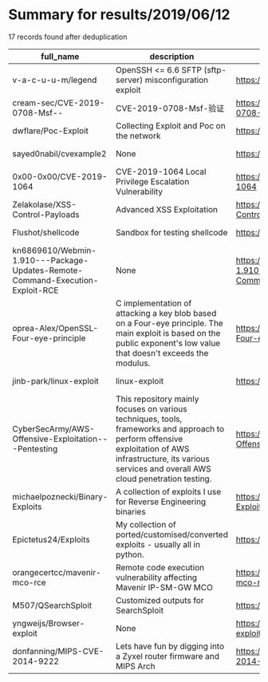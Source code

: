 
# Summary for results/2019/06/12
    
17 records found after deduplication

| full_name | description | html_url | matched_list | matched_count | pushed_at | size | stargazers_count | language | forks_count |
|-------------------------------------------------------------------------------|---------------------------------------------------------------------------------------------------------------------------------------------------------------------------------------------------------------|--------------------------------------------------------------------------------------------------|----------------------------------|-----------------|---------------------------|--------|--------------------|------------|---------------|
| v-a-c-u-u-m/legend | OpenSSH <= 6.6 SFTP (sftp-server) misconfiguration exploit | https://github.com/v-a-c-u-u-m/legend | ['exploit'] | 1 | 2019-06-12 11:18:45+00:00 | 28 | 1 | Python | 2 |
| cream-sec/CVE-2019-0708-Msf-- | CVE-2019-0708-Msf-验证 | https://github.com/cream-sec/CVE-2019-0708-Msf-- | ['cve-2'] | 1 | 2019-06-12 03:38:46+00:00 | 1028 | 0 | C | 1 |
| dwflare/Poc-Exploit | Collecting Exploit and Poc on the network | https://github.com/dwflare/Poc-Exploit | ['exploit'] | 1 | 2019-06-12 08:00:53+00:00 | 486 | 0 | | 0 |
| sayed0nabil/cvexample2 | None | https://github.com/sayed0nabil/cvexample2 | ['cve-2'] | 1 | 2019-06-12 21:04:52+00:00 | 1607 | 0 | HTML | 0 |
| 0x00-0x00/CVE-2019-1064 | CVE-2019-1064 Local Privilege Escalation Vulnerability | https://github.com/0x00-0x00/CVE-2019-1064 | ['cve-2'] | 1 | 2019-06-12 12:25:42+00:00 | 21 | 11 | C# | 17 |
| Zelakolase/XSS-Control-Payloads | Advanced XSS Exploitation | https://github.com/Zelakolase/XSS-Control-Payloads | ['exploit'] | 1 | 2019-06-12 14:46:49+00:00 | 217 | 6 | | 2 |
| Flushot/shellcode | Sandbox for testing shellcode | https://github.com/Flushot/shellcode | ['shellcode'] | 1 | 2019-06-12 07:18:09+00:00 | 2 | 0 | Assembly | 0 |
| kn6869610/Webmin-1.910---Package-Updates-Remote-Command-Execution-Exploit-RCE | None | https://github.com/kn6869610/Webmin-1.910---Package-Updates-Remote-Command-Execution-Exploit-RCE | ['exploit', 'rce'] | 2 | 2019-06-12 04:02:08+00:00 | 3 | 3 | | 1 |
| oprea-Alex/OpenSSL-Four-eye-principle | C implementation of attacking a key blob based on a Four-eye principle. The main exploit is based on the public exponent's low value that doesn't exceeds the modulus. | https://github.com/oprea-Alex/OpenSSL-Four-eye-principle | ['exploit'] | 1 | 2019-06-12 03:32:20+00:00 | 10 | 0 | C++ | 0 |
| jinb-park/linux-exploit | linux-exploit | https://github.com/jinb-park/linux-exploit | ['exploit'] | 1 | 2019-06-12 08:18:30+00:00 | 45 | 9 | C | 3 |
| CyberSecArmy/AWS-Offensive-Exploitation---Pentesting | This repository mainly focuses on various techniques, tools, frameworks and approach to perform offensive exploitation of AWS infrastructure, its various services and overall AWS cloud penetration testing. | https://github.com/CyberSecArmy/AWS-Offensive-Exploitation---Pentesting | ['exploit'] | 1 | 2019-06-12 13:07:47+00:00 | 30 | 3 | | 2 |
| michaelpoznecki/Binary-Exploits | A collection of exploits I use for Reverse Engineering binaries | https://github.com/michaelpoznecki/Binary-Exploits | ['exploit'] | 1 | 2019-06-12 02:03:06+00:00 | 1 | 0 | Python | 0 |
| Epictetus24/Exploits | My collection of ported/customised/converted exploits - usually all in python. | https://github.com/Epictetus24/Exploits | ['exploit'] | 1 | 2019-06-12 14:27:37+00:00 | 7 | 0 | Python | 0 |
| orangecertcc/mavenir-mco-rce | Remote code execution vulnerability affecting Mavenir IP-SM-GW MCO | https://github.com/orangecertcc/mavenir-mco-rce | ['rce', 'remote code execution'] | 2 | 2019-06-12 06:26:27+00:00 | 3 | 5 | nan | 0 |
| M507/QSearchSploit | Customized outputs for SearchSploit | https://github.com/M507/QSearchSploit | ['sploit'] | 1 | 2019-06-12 23:55:13+00:00 | 92 | 2 | Python | 4 |
| yngweijs/Browser-exploit | None | https://github.com/yngweijs/Browser-exploit | ['exploit'] | 1 | 2019-06-12 03:04:32+00:00 | 13 | 9 | JavaScript | 6 |
| donfanning/MIPS-CVE-2014-9222 | Lets have fun by digging into a Zyxel router firmware and MIPS Arch | https://github.com/donfanning/MIPS-CVE-2014-9222 | ['cve-2'] | 1 | 2019-06-12 20:07:46+00:00 | 2878 | 0 | | 2 |
